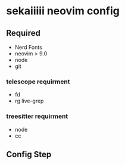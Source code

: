 # sekaiiiii neovim config

## Required
- Nerd Fonts
- neovim > 9.0
- node
- git 
### telescope requirment
- fd 
- rg live-grep
### treesitter requirment
- node
- cc

## Config Step
